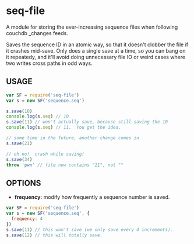 # seq-file

A module for storing the ever-increasing sequence files when following
couchdb _changes feeds.

Saves the sequence ID in an atomic way, so that it doesn't clobber the
file if it crashes mid-save.  Only does a single save at a time, so
you can bang on it repeatedy, and it'll avoid doing unnecessary file
IO or weird cases where two writes cross paths in odd ways.

## USAGE

```javascript
var SF = require('seq-file')
var s = new SF('sequence.seq')

s.save(10)
console.log(s.seq) // 10
s.save(11) // won't actually save, because still saving the 10
console.log(s.seq) // 11.  You get the idea.

// some time in the future, another change comes in
s.save(21)

// oh no!  crash while saving!
s.save(34)
throw 'pwn' // file now contains "21", not ""
```

## OPTIONS

* **frequency:** modify how frequently a sequence number is saved.

```javascript
var SF = require('seq-file')
var s = new SF('sequence.seq', {
  frequency: 4
})
s.save(11) // this won't save (we only save every 4 increments).
s.save(12) // this will totally save.
```

